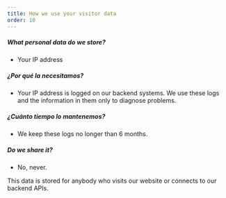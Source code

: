 ```yaml
---
title: How we use your visitor data
order: 10
---
```


##### What personal data do we store?

- Your IP address

##### ¿Por qué la necesitamos?

- Your IP address is logged on our backend systems. We use these logs and the information in them only to diagnose problems.

##### ¿Cuánto tiempo lo mantenemos?

- We keep these logs no longer than 6 months.

##### Do we share it?

- No, never.

<Note>
This data is stored for anybody who visits our website or connects to our backend APIs.
</Note>
